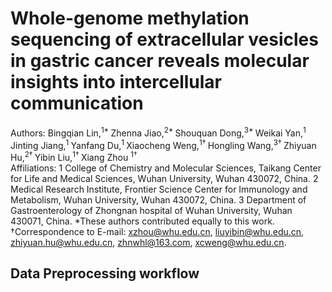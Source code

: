 # Whole-genome methylation sequencing of extracellular vesicles in gastric cancer reveals molecular insights into intercellular communication



Authors: Bingqian Lin,<sup>1* </sup> Zhenna Jiao,<sup>2* </sup> Shouquan Dong,<sup>3* </sup> Weikai Yan,<sup>1 </sup> Jinting Jiang,<sup>1 </sup> Yanfang Du,<sup>1 </sup> Xiaocheng Weng,<sup>1† </sup> Hongling Wang,<sup>3† </sup> Zhiyuan Hu,<sup>2† </sup> Yibin Liu,<sup>1† </sup> Xiang Zhou <sup>1† </sup>  
Affiliations:
1 College of Chemistry and Molecular Sciences, Taikang Center for Life and Medical Sciences, Wuhan University, Wuhan 430072, China.
2 Medical Research Institute, Frontier Science Center for Immunology and Metabolism, Wuhan University, Wuhan 430072, China.
3 Department of Gastroenterology of Zhongnan hospital of Wuhan University, Wuhan 430071, China.
*These authors contributed equally to this work. 
†Correspondence to E-mail: xzhou@whu.edu.cn, liuyibin@whu.edu.cn, zhiyuan.hu@whu.edu.cn, zhnwhl@163.com, xcweng@whu.edu.cn.


## Data Preprocessing workflow 


